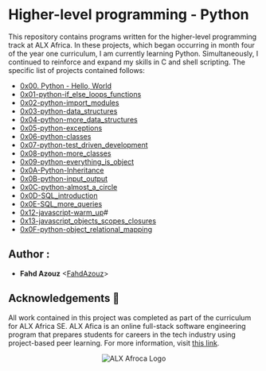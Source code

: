 # Higher-level programming - Python

This repository contains programs written for the higher-level programming
track at ALX Africa. In these projects, which began occurring in month
four of the year one curriculum, I am currently learning Python.
Simultaneously, I continued to reinforce and expand my skills in C and shell
scripting. The specific list of projects contained follows:

* [0x00. Python - Hello, World](./0x00-python-hello_world)
* [0x01-python-if_else_loops_functions](./0x01-python-if_else_loops_functions)
* [0x02-python-import_modules](./0x02-python-import_modules)
* [0x03-python-data_structures](./0x03-python-data_structures)
* [0x04-python-more_data_structures](./0x04-python-more_data_structures)
* [0x05-python-exceptions](./0x05-python-exceptions)
* [0x06-python-classes](./0x06-python-classes)
* [0x07-python-test_driven_development](./0x07-python-test_driven_development)
* [0x08-python-more_classes](./0x08-python-more_classes)
* [0x09-python-everything_is_object](./0x09-python-everything_is_object)
* [0x0A-Python-Inheritance](./0x0A-Python-Inheritance)
* [0x0B-python-input_output](./0x0B-python-input_output)
* [0x0C-python-almost_a_circle](./0x0C-python-almost_a_circle)
* [0x0D-SQL_introduction](./0x0D-SQL_introduction)
* [0x0E-SQL_more_queries](./0x0E-SQL_more_queries)
* [0x12-javascript-warm_up](./0x12-javascript-warm_up)#
* [0x13-javascript_objects_scopes_closures](./0x13-javascript_objects_scopes_closures)
* [0x0F-python-object_relational_mapping](./0x0F-python-object_relational_mapping)


## Author :

* **Fahd Azouz** <[FahdAzouz](https://github.com/FahdAzouz)>

## Acknowledgements :pray:

All work contained in this project was completed as part of the curriculum for
ALX Africa SE. ALX Afica is an online full-stack software
engineering program that prepares students for careers in the tech industry
using project-based peer learning. For more information, visit
[this link](https://www.alxafrica.com//).

<p align="center">
  <img src="http://www.alxafrica.com/wp-content/uploads/2022/01/header-logo.png"
       alt="ALX Afroca Logo"
  >
</p>
